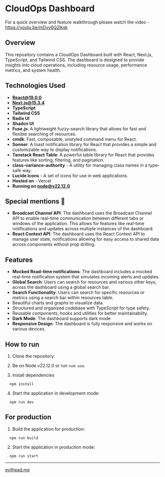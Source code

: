 # CloudOps Dashboard

For a quick overview and feature walkthrough please watch the video - https://youtu.be/mDvy6Q2lkgk

## Overview

This repository contains a CloudOps Dashboard built with React, Next.js, TypeScript, and Tailwind CSS. The dashboard is designed to provide insights into cloud operations, including resource usage, performance metrics, and system health.

## Technologies Used

- **React@19.0.0**
- **Next.js@15.3.4**
- **TypeScript**
- **Tailwind CSS**
- **Radix UI**
- **Shadcn UI**
- **Fuse.js**: A lightweight fuzzy-search library that allows for fast and flexible searching of resources.
- **cmdk**: Fast, composable, unstyled command menu for React.
- **Sonner**: A toast notification library for React that provides a simple and customizable way to display notifications.
- **Tanstack React Table**: A powerful table library for React that provides features like sorting, filtering, and pagination.
- **class-variance-authority** - A utility for managing class names in a type-safe way.
- **Lucide Icons** - A set of icons for use in web applications.
- **Hosted on** - Vercel
- **Running on node@v22.12.0**

## Special mentions 🍕

- **Broadcast Channel API**: The dashboard uses the Broadcast Channel API to enable real-time communication between different tabs or windows of the application. This allows for features like real-time notifications and updates across multiple instances of the dashboard.
- **React Context API**: The dashboard uses the React Context API to manage user state, notifications allowing for easy access to shared data across components without prop drilling.

## Features

- **Mocked Read-time notifications**: The dashboard includes a mocked real-time notification system that simulates incoming alerts and updates.
- **Global Search**: Users can search for resources and various other keys, across the dashboard using a global search bar.
- **Search Functionality**: Users can search for specific resources or metrics using a search bar within resources table.
- Beautiful charts and graphs to visualize data.
- Structured and organized codebase with TypeScript for type safety.
- Reusable components, hooks and utilities for better maintainability.
- **Dark Mode**: The dashboard supports dark mode
- **Responsive Design**: The dashboard is fully responsive and works on various devices.

## How to run


1. Clone the repository:

2. Be on Node v22.12.0 or run `nvm use`. 

3. Install dependencies

  ```
    npm install
  ```

4. Start the application in development mode:

  ```
    npm run dev
  ```

## For production
1. Build the application for production:

  ```
    npm run build
  ```

2. Start the application in production mode:

  ```
    npm run start
  ```

-----
[evilhead.me](https://evilhead.me)
